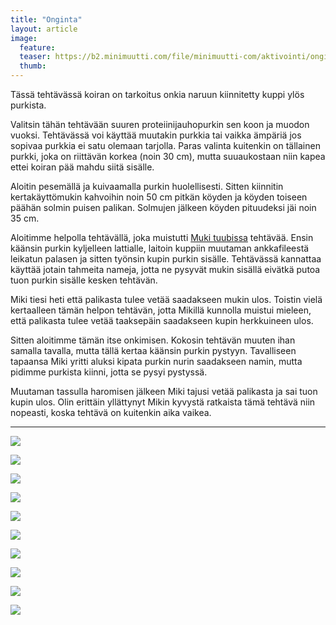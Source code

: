 ```yaml
---
title: "Onginta"
layout: article
image:
  feature:
  teaser: https://b2.minimuutti.com/file/minimuutti-com/aktivointi/onginta/DS15029-245px.jpg
  thumb:
---
```


Tässä tehtävässä koiran on tarkoitus onkia naruun kiinnitetty kuppi ylös purkista.

Valitsin tähän tehtävään suuren proteiinijauhopurkin sen koon ja muodon vuoksi. Tehtävässä voi käyttää muutakin purkkia tai vaikka ämpäriä jos sopivaa purkkia ei satu olemaan tarjolla. Paras valinta kuitenkin on tällainen purkki, joka on riittävän korkea (noin 30 cm), mutta suuaukostaan niin kapea ettei koiran pää mahdu siitä sisälle.

Aloitin pesemällä ja kuivaamalla purkin huolellisesti. Sitten kiinnitin kertakäyttömukin kahvoihin noin 50 cm pitkän köyden ja köyden toiseen päähän solmin puisen palikan. Solmujen jälkeen köyden pituudeksi jäi noin 35 cm.

Aloitimme helpolla tehtävällä, joka muistutti [Muki tuubissa](/aktivointi/muki-tuubissa/) tehtävää. Ensin käänsin purkin kyljelleen lattialle, laitoin kuppiin muutaman ankkafileestä leikatun palasen ja sitten työnsin kupin purkin sisälle. Tehtävässä kannattaa käyttää jotain tahmeita nameja, jotta ne pysyvät mukin sisällä eivätkä putoa tuon purkin sisälle kesken tehtävän.

Miki tiesi heti että palikasta tulee vetää saadakseen mukin ulos. Toistin vielä kertaalleen tämän helpon tehtävän, jotta Mikillä kunnolla muistui mieleen, että palikasta tulee vetää taaksepäin saadakseen kupin herkkuineen ulos.

Sitten aloitimme tämän itse onkimisen. Kokosin tehtävän muuten ihan samalla tavalla, mutta tällä kertaa käänsin purkin pystyyn. Tavalliseen tapaansa Miki yritti aluksi kipata purkin nurin saadakseen namin, mutta pidimme purkista kiinni, jotta se pysyi pystyssä.

Muutaman tassulla haromisen jälkeen Miki tajusi vetää palikasta ja sai tuon kupin ulos. Olin erittäin yllättynyt Mikin kyvystä ratkaista tämä tehtävä niin nopeasti, koska tehtävä on kuitenkin aika vaikea.

---

![](https://b2.minimuutti.com/file/minimuutti-com/aktivointi/onginta/DS14851-800px.jpg)

![](https://b2.minimuutti.com/file/minimuutti-com/aktivointi/onginta/DS14853-800px.jpg)

![](https://b2.minimuutti.com/file/minimuutti-com/aktivointi/onginta/DS14856-800px.jpg)

![](https://b2.minimuutti.com/file/minimuutti-com/aktivointi/onginta/DS15029-800px.jpg)

![](https://b2.minimuutti.com/file/minimuutti-com/aktivointi/onginta/DS14881-800px.jpg)

![](https://b2.minimuutti.com/file/minimuutti-com/aktivointi/onginta/DS14965-800px.jpg)

![](https://b2.minimuutti.com/file/minimuutti-com/aktivointi/onginta/DS14972-800px.jpg)

![](https://b2.minimuutti.com/file/minimuutti-com/aktivointi/onginta/DS14929-800px.jpg)

![](https://b2.minimuutti.com/file/minimuutti-com/aktivointi/onginta/DS14944-800px.jpg)

![](https://b2.minimuutti.com/file/minimuutti-com/aktivointi/onginta/DS14945-800px.jpg)
